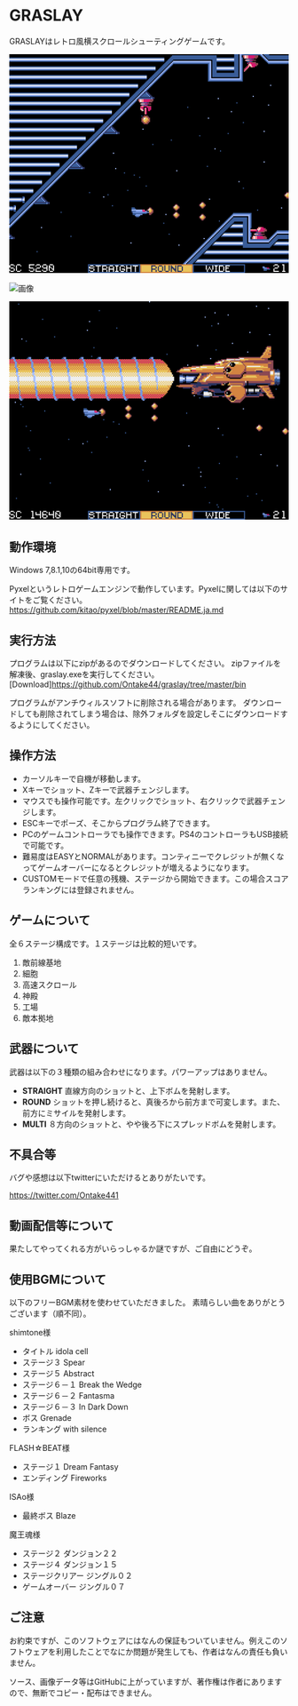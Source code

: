 # GRASLAY
GRASLAYはレトロ風横スクロールシューティングゲームです。

![画像](images/graslay1.png)

![画像](images/graslay2.gif)

![画像](images/graslay3.png)

## 動作環境
Windows 7,8.1,10の64bit専用です。

Pyxelというレトロゲームエンジンで動作しています。Pyxelに関しては以下のサイトをご覧ください。
<https://github.com/kitao/pyxel/blob/master/README.ja.md>


## 実行方法
プログラムは以下にzipがあるのでダウンロードしてください。
zipファイルを解凍後、graslay.exeを実行してください。
[Download]https://github.com/Ontake44/graslay/tree/master/bin

プログラムがアンチウィルスソフトに削除される場合があります。
ダウンロードしても削除されてしまう場合は、除外フォルダを設定しそこにダウンロードするようにしてください。

## 操作方法
* カーソルキーで自機が移動します。
* Xキーでショット、Zキーで武器チェンジします。
* マウスでも操作可能です。左クリックでショット、右クリックで武器チェンジします。
* ESCキーでポーズ、そこからプログラム終了できます。
* PCのゲームコントローラでも操作できます。PS4のコントローラもUSB接続で可能です。
* 難易度はEASYとNORMALがあります。コンティニーでクレジットが無くなってゲームオーバーになるとクレジットが増えるようになります。
* CUSTOMモードで任意の残機、ステージから開始できます。この場合スコアランキングには登録されません。

## ゲームについて

全６ステージ構成です。１ステージは比較的短いです。

1. 敵前線基地
2. 細胞
3. 高速スクロール
4. 神殿
5. 工場
6. 敵本拠地

## 武器について

武器は以下の３種類の組み合わせになります。パワーアップはありません。

* __STRAIGHT__ 直線方向のショットと、上下ボムを発射します。
* __ROUND__ ショットを押し続けると、真後ろから前方まで可変します。また、前方にミサイルを発射します。
* __MULTI__ ８方向のショットと、やや後ろ下にスプレッドボムを発射します。

## 不具合等

バグや感想は以下twitterにいただけるとありがたいです。

https://twitter.com/Ontake441


## 動画配信等について

果たしてやってくれる方がいらっしゃるか謎ですが、ご自由にどうぞ。

## 使用BGMについて

以下のフリーBGM素材を使わせていただきました。
素晴らしい曲をありがとうございます（順不同）。

shimtone様
* タイトル idola cell
* ステージ３ Spear
* ステージ５ Abstract
* ステージ６－１ Break the Wedge
* ステージ６－２ Fantasma
* ステージ６－３ In Dark Down
* ボス Grenade
* ランキング with silence

FLASH☆BEAT様
* ステージ１ Dream Fantasy
* エンディング Fireworks

ISAo様
* 最終ボス Blaze

魔王魂様
* ステージ２ ダンジョン２２
* ステージ４ ダンジョン１５
* ステージクリアー ジングル０２
* ゲームオーバー ジングル０７



## ご注意
お約束ですが、このソフトウェアにはなんの保証もついていません。例えこのソフトウェアを利用したことでなにか問題が発生しても、作者はなんの責任も負いません。

ソース、画像データ等はGitHubに上がっていますが、著作権は作者にありますので、無断でコピー・配布はできません。
